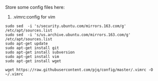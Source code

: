 Store some config files here:

1. .vimrc:config for vim



```
sudo sed  -i 's/security.ubuntu.com/mirrors.163.com/g'   /etc/apt/sources.list
sudo sed  -i 's/us.archive.ubuntu.com/mirrors.163.com/g'  /etc/apt/sources.list
sudo apt-get update
sudo apt-get install git
sudo apt-get install subversion
sudo apt-get install vim
sudo apt-get install wget

wget https://raw.githubusercontent.com/pjq/config/master/.vimrc -O ~/.vimrc
```
